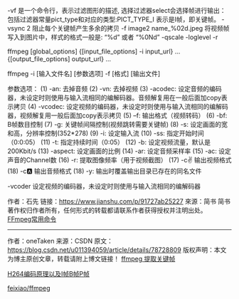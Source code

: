 

-vf         是一个命令行，表示过滤图形的描述, 选择过滤器select会选择帧进行输出：包括过滤器常量pict_type和对应的类型:PICT_TYPE_I 表示是I帧，即关键帧。 
-vsync 2    阻止每个关键帧产生多余的拷贝 
-f image2 name_%02d.jpeg 
            将视频帧写入到图片中，样式的格式一般是:    “%d” 或者 “%0Nd” 
-qscale
-loglevel
-r          



ffmpeg [global_options] {[input_file_options] -i input_url} ... {[output_file_options] output_url} ...

ffmpeg -i [输入文件名] [参数选项] -f [格式] [输出文件] 

参数选项： 
(1) -an: 去掉音频 
(2) -vn: 去掉视频 
(3) -acodec: 设定音频的编码器，未设定时则使用与输入流相同的编解码器。音频解复用在一般后面加copy表示拷贝 
(4) -vcodec: 设定视频的编码器，未设定时则使用与输入流相同的编解码器，视频解复用一般后面加copy表示拷贝 
(5) –f: 输出格式（视频转码）
(6) -bf: B帧数目控制 
(7) -g: 关键帧间隔控制(视频跳转需要关键帧)
(8) -s: 设定画面的宽和高，分辨率控制(352*278)
(9) -i:  设定输入流
(10) -ss: 指定开始时间（0:0:05）
(11) -t: 指定持续时间（0:05）
(12) -b: 设定视频流量，默认是200Kbit/s
(13) -aspect: 设定画面的比例
(14) -ar: 设定音频采样率
(15) -ac: 设定声音的Channel数
(16)  -r: 提取图像频率（用于视频截图）
(17) -c:v:  输出视频格式
(18) -c:a:  输出音频格式
(18) -y:  输出时覆盖输出目录已存在的同名文件


-vcoder 设定视频的编码器，未设定时则使用与输入流相同的编解码器

作者：石先
链接：https://www.jianshu.com/p/91727ab25227
來源：简书
简书著作权归作者所有，任何形式的转载都请联系作者获得授权并注明出处。
[FFmpeg常用命令](https://www.jianshu.com/p/91727ab25227)

--------------------- 
作者：oneTaken 
来源：CSDN 
原文：https://blog.csdn.net/u011394059/article/details/78728809 
版权声明：本文为博主原创文章，转载请附上博文链接！
[ffmpeg 提取关键帧](https://blog.csdn.net/u011394059/article/details/78728809)

[H264编码原理以及I帧B帧P帧](http://blog.sina.com.cn/s/blog_4ad7c2540101me90.html)

[feixiao/ffmpeg](https://github.com/feixiao/ffmpeg/blob/master/src/B_FFmpeg%E4%BD%BF%E7%94%A8%E6%8C%87%E5%8D%97.md)